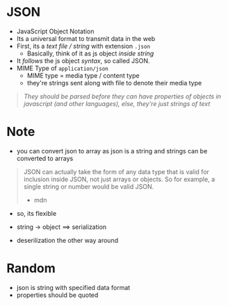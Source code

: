 # JSON
- JavaScript Object Notation
- Its a universal format to transmit data in the web
- First, its a *text file / string* with extension `.json`
    - Basically, think of it as js object *inside string*
- It *follows* the js object *syntax*, so called JSON.
- MIME Type of `application/json`
    - MIME type = media type / content type 
    - they're strings sent along with file to denote their media type

> *They should be parsed before they can have properties of objects in javascript (and other languages),
> else, they're just strings of text*

# Note
- you can convert json to array as json is a string and strings can be converted to arrays
> JSON can actually take the form of any data type that is valid for inclusion inside JSON, not just arrays or objects. So for example, a single string or number would be valid JSON. 
> - mdn
- so, its flexible

- string -> object ==> serialization 
- deserilization the other way around

# Random
- json is string with specified data format
- properties should be quoted 